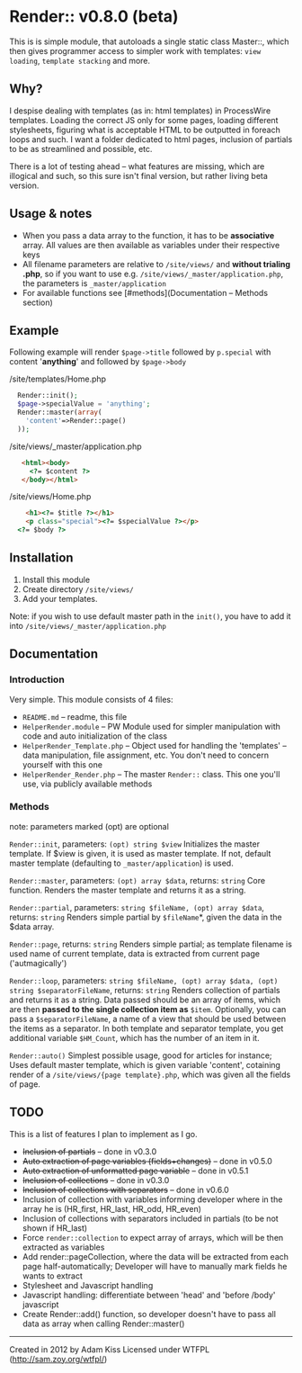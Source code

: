 # Render:: v0.8.0 (beta)

This is is simple module, that autoloads a single static class Master::, which then gives programmer access to simpler work with templates: `view loading`, `template stacking` and more.

## Why?

I despise dealing with templates (as in: html templates) in ProcessWire templates. Loading the correct JS only for some pages, loading different stylesheets, figuring what is acceptable HTML to be outputted in foreach loops and such. I want a folder dedicated to html pages, inclusion of partials to be as streamlined and possible, etc.

There is a lot of testing ahead – what features are missing, which are illogical and such, so this sure isn't final version, but rather living beta version.

## Usage & notes

* When you pass a data array to the function, it has to be **associative** array. All values are then available as variables under their respective keys
* All filename parameters are relative to `/site/views/` and **without trialing .php**, so if you want to use e.g. `/site/views/_master/application.php`, the parameters is `_master/application`
* For available functions see [#methods](Documentation – Methods section)

## Example

Following example will render `$page->title` followed by `p.special` with content '**anything**' and followed by `$page->body`

/site/templates/Home.php
``` php
  Render::init();
  $page->specialValue = 'anything';
  Render::master(array(
  	'content'=>Render::page()
  ));
```

/site/views/_master/application.php
``` html
   <html><body>
     <?= $content ?>
   </body></html>
```

/site/views/Home.php
``` html
	<h1><?= $title ?></h1>
	<p class="special"><?= $specialValue ?></p>
  <?= $body ?>
```

## Installation

1. Install this module
2. Create directory `/site/views/`
3. Add your templates.

Note: if you wish to use default master path in the `init()`, you have to add it into `/site/views/_master/application.php`

## Documentation

### Introduction

Very simple. This module consists of 4 files:
* `README.md` – readme, this file
* `HelperRender.module` – PW Module used for simpler manipulation with code and auto initialization of the class
* `HelperRender_Template.php` – Object used for handling the 'templates' – data manipulation, file assignment, etc. You don't need to concern yourself with this one
* `HelperRender_Render.php` – The master `Render::` class. This one you'll use, via publicly available methods

### Methods

note: parameters marked (opt) are optional

`Render::init`, parameters: `(opt) string $view`
Initializes the master template. If $view is given, it is used as master template. If not, default master template (defaulting to `_master/application`) is used.

`Render::master`, parameters: `(opt) array $data`, returns: `string`
Core function. Renders the master template and returns it as a string.

`Render::partial`, parameters: `string $fileName, (opt) array $data`, returns: `string`
Renders simple partial by `$fileName`*, given the data in the $data array.

`Render::page`, returns: `string`
Renders simple partial; as template filename is used name of current template, data is extracted from current page ('autmagically')

`Render::loop`, parameters: `string $fileName, (opt) array $data, (opt) string $separatorFileName`, returns: `string`
Renders collection of partials and returns it as a string. Data passed should be an array of items, which are then **passed to the single collection item as** `$item`. Optionally, you can pass a `$separatorFileName`, a name of a view that should be used between the items as a separator. In both template and separator template, you get additional variable `$HM_Count`, which has the number of an item in it.

`Render::auto()`
Simplest possible usage, good for articles for instance; Uses default master template, which is given variable 'content', cotaining render of a `/site/views/{page template}.php`, which was given all the fields of page.

## TODO

This is a list of features I plan to implement as I go.

* ~~Inclusion of partials~~ – done in v0.3.0
* ~~Auto extraction of page variables (fields+changes)~~ – done in v0.5.0
* ~~Auto extraction of unformatted page variable~~ – done in v0.5.1
* ~~Inclusion of collections~~ – done in v0.3.0
* ~~Inclusion of collections with separators~~ – done in v0.6.0
* Inclusion of collection with variables informing developer where in the array he is (HR_first, HR_last, HR_odd, HR_even)
* Inclusion of collections with separators included in partials (to be not shown if HR_last)
* Force `render::collection` to expect array of arrays, which will be then extracted as variables
* Add render::pageCollection, where the data will be extracted from each page half-automatically; Developer will have to manually mark fields he wants to extract
* Stylesheet and Javascript handling 
* Javascript handling: differentiate between 'head' and 'before /body' javascript
* Create Render::add() function, so developer doesn't have to pass all data as array when calling Render::master()

---
Created in 2012 by Adam Kiss
Licensed under WTFPL (http://sam.zoy.org/wtfpl/)
